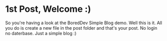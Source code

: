 # 1st Post, Welcome :)

So you're having a look at the BoredDev Simple Blog demo. Well this is it. All you do is create a new file in the post folder and that's your post. No login no daterbase. Just a simple blog :)